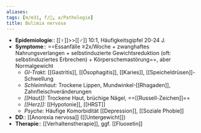 ```yaml
---
aliases: 
tags: [m/m31, f/💭, a/Pathologie]
title: Bulimia nervosa
---
```

- **Epidemiologie**:: [[♀]]>>[[♂]] 10:1, Häufigkeitsgipfel 20-24 J.
- **Symptome**:: ==Essanfälle ≥2x/Woche + zwanghaftes Nahrungsverlangen + selbstinduzierte Gewichtsreduktion (oft: selbstinduziertes Erbrechen) + Körperschemastörung==, aber Normalgewicht
	- *GI-Trakt:* [[Gastritis]], [[Ösophagitis]], [[Karies]], [[Speicheldrüsen]]-Schwellung
	- *Schleimhaut:* Trockene Lippen, Mundwinkel-[[Rhagaden]], Zahnfleischveränderungen
	- *[[Haut]]:* Trockene Haut, brüchige Nägel, ==[[Russell-Zeichen]]==
	- *[[Herz]]:* [[Hypotonie]], [[HRST]]
	- *Psyche:* Häufige Komorbidität [[Depression]], [[Soziale Phobie]]
- **DD**:: [[Anorexia nervosa]] ([[Untergewicht]])
- **Therapie**:: [[Verhaltenstherapie]], ggf. [[Fluoxetin]]
